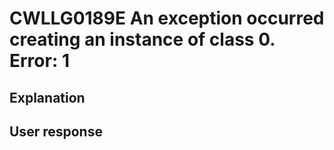 # CWLLG0189E An exception occurred creating an instance of class 0.  Error: 1

## Explanation

## User response